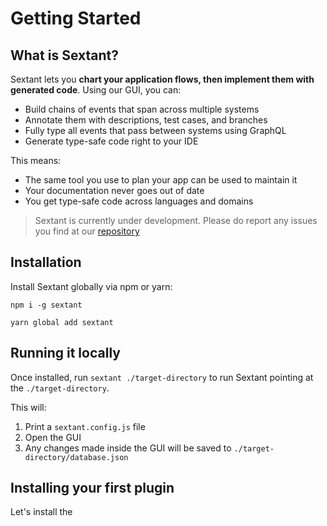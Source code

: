 # Getting Started

## What is Sextant?

Sextant lets you **chart your application flows, then implement them with generated code**. Using our GUI, you can:

- Build chains of events that span across multiple systems
- Annotate them with descriptions, test cases, and branches
- Fully type all events that pass between systems using GraphQL
- Generate type-safe code right to your IDE

This means:

- The same tool you use to plan your app can be used to maintain it
- Your documentation never goes out of date
- You get type-safe code across languages and domains

> Sextant is currently under development. Please do report any issues you find at our [repository](https://github.com/mattpocock/sextant)

## Installation

Install Sextant globally via npm or yarn:

`npm i -g sextant`

`yarn global add sextant`

## Running it locally

Once installed, run `sextant ./target-directory` to run Sextant pointing at the `./target-directory`.

This will:

1. Print a `sextant.config.js` file
2. Open the GUI
3. Any changes made inside the GUI will be saved to `./target-directory/database.json`

## Installing your first plugin

Let's install the
